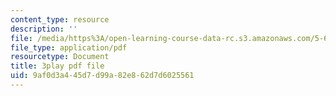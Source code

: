 ```yaml
---
content_type: resource
description: ''
file: /media/https%3A/open-learning-course-data-rc.s3.amazonaws.com/5-60-thermodynamics-kinetics-spring-2008/9af0d3a445d7d99a82e862d7d6025561_gLo958Kdeoo.pdf
file_type: application/pdf
resourcetype: Document
title: 3play pdf file
uid: 9af0d3a4-45d7-d99a-82e8-62d7d6025561
---
```

